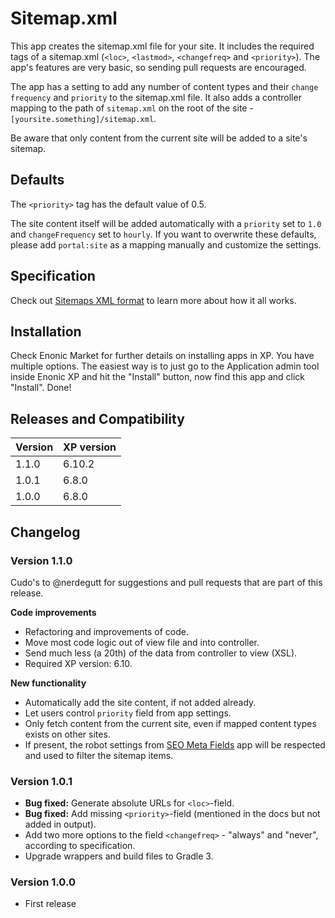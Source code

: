 # Sitemap.xml

This app creates the sitemap.xml file for your site. It includes the required tags of a sitemap.xml (`<loc>`, `<lastmod>`, `<changefreq>` and `<priority>`). The app's features are very basic, so sending pull requests are encouraged.

The app has a setting to add any number of content types and their `change frequency` and `priority` to the sitemap.xml file. It also adds a controller mapping to the path of `sitemap.xml` on the root of the site - `[yoursite.something]/sitemap.xml`.

Be aware that only content from the current site will be added to a site's sitemap.

## Defaults

The `<priority>` tag has the default value of 0.5.

The site content itself will be added automatically with a `priority` set to `1.0` and `changeFrequency` set to `hourly`. If you want to overwrite these defaults, please add `portal:site` as a mapping manually and customize the settings.

## Specification

Check out [Sitemaps XML format](https://www.sitemaps.org/protocol.html) to learn more about how it all works.

## Installation

Check Enonic Market for further details on installing apps in XP. You have multiple options. The easiest way is to just go to the Application admin tool inside Enonic XP and hit the "Install" button, now find this app and click "Install". Done!

## Releases and Compatibility
| Version | XP version |
| ------------- | ------------- |
| 1.1.0 | 6.10.2 |
| 1.0.1 | 6.8.0 |
| 1.0.0 | 6.8.0 |

## Changelog

### Version 1.1.0

Cudo's to @nerdegutt for suggestions and pull requests that are part of this release.

**Code improvements**
* Refactoring and improvements of code.
* Move most code logic out of view file and into controller.
* Send much less (a 20th) of the data from controller to view (XSL).
* Required XP version: 6.10.

**New functionality**
* Automatically add the site content, if not added already.
* Let users control `priority` field from app settings.
* Only fetch content from the current site, even if mapped content types exists on other sites.
* If present, the robot settings from [SEO Meta Fields](https://market.enonic.com/vendors/enonic/com.enonic.app.metafields) app will be respected and used to filter the sitemap items.

### Version 1.0.1

* **Bug fixed:** Generate absolute URLs for `<loc>`-field.  
* **Bug fixed:** Add missing `<priority>`-field (mentioned in the docs but not added in output).
* Add two more options to the field `<changefreq>` - "always" and "never", according to specification.  
* Upgrade wrappers and build files to Gradle 3.

### Version 1.0.0

* First release
